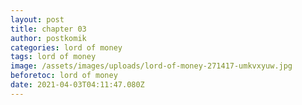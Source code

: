 ```yaml
---
layout: post
title: chapter 03
author: postkomik
categories: lord of money
tags: lord of money
image: /assets/images/uploads/lord-of-money-271417-umkvxyuw.jpg
beforetoc: lord of money
date: 2021-04-03T04:11:47.080Z
---
```

<div class="separator" style="clear: both;"><a href="https://1.bp.blogspot.com/-UcEn3ddR8CM/YGcW06Thu6I/AAAAAAAAvKI/VVkMHpu9XOkB_5fkyalZFHUI6WUcuvWmQCLcBGAsYHQ/s0/1.jpg" style="display: block; padding: 1em 0; text-align: center; "><img alt="" border="0" data-original-height="1133" data-original-width="800" src="https://1.bp.blogspot.com/-UcEn3ddR8CM/YGcW06Thu6I/AAAAAAAAvKI/VVkMHpu9XOkB_5fkyalZFHUI6WUcuvWmQCLcBGAsYHQ/s0/1.jpg"/></a></div><div class="separator" style="clear: both;"><a href="https://1.bp.blogspot.com/-2HlXBB1iMjY/YGcW0z33TCI/AAAAAAAAvKQ/1A5wk-0Ed_gbr_6gEQsFILas3CJNkWP1gCLcBGAsYHQ/s0/2.jpg" style="display: block; padding: 1em 0; text-align: center; "><img alt="" border="0" data-original-height="7240" data-original-width="434" src="https://1.bp.blogspot.com/-2HlXBB1iMjY/YGcW0z33TCI/AAAAAAAAvKQ/1A5wk-0Ed_gbr_6gEQsFILas3CJNkWP1gCLcBGAsYHQ/s0/2.jpg"/></a></div><div class="separator" style="clear: both;"><a href="https://1.bp.blogspot.com/-eCEbpq5jZzI/YGcW00jTDAI/AAAAAAAAvKM/whba2WousaIJB0955W3y91dAGloh8EzyQCLcBGAsYHQ/s0/3.jpg" style="display: block; padding: 1em 0; text-align: center; "><img alt="" border="0" data-original-height="7240" data-original-width="434" src="https://1.bp.blogspot.com/-eCEbpq5jZzI/YGcW00jTDAI/AAAAAAAAvKM/whba2WousaIJB0955W3y91dAGloh8EzyQCLcBGAsYHQ/s0/3.jpg"/></a></div><div class="separator" style="clear: both;"><a href="https://1.bp.blogspot.com/-lbPcd3UHyK0/YGcW1dH1QqI/AAAAAAAAvKU/tb7N2jwg-KwHDTDLTN4lbIVmDs55jaUswCLcBGAsYHQ/s0/4.jpg" style="display: block; padding: 1em 0; text-align: center; "><img alt="" border="0" data-original-height="7240" data-original-width="434" src="https://1.bp.blogspot.com/-lbPcd3UHyK0/YGcW1dH1QqI/AAAAAAAAvKU/tb7N2jwg-KwHDTDLTN4lbIVmDs55jaUswCLcBGAsYHQ/s0/4.jpg"/></a></div><div class="separator" style="clear: both;"><a href="https://1.bp.blogspot.com/-UZSH4SbUdbM/YGcW13jJ55I/AAAAAAAAvKc/kxkHM2XHFson5g7qSbzV-j1qvb69H5FTQCLcBGAsYHQ/s0/5.jpg" style="display: block; padding: 1em 0; text-align: center; "><img alt="" border="0" data-original-height="6171" data-original-width="510" src="https://1.bp.blogspot.com/-UZSH4SbUdbM/YGcW13jJ55I/AAAAAAAAvKc/kxkHM2XHFson5g7qSbzV-j1qvb69H5FTQCLcBGAsYHQ/s0/5.jpg"/></a></div><div class="separator" style="clear: both;"><a href="https://1.bp.blogspot.com/-ULksbWc2gpk/YGcW1y45F2I/AAAAAAAAvKY/yN2WV4r-4u8LvJ5UKzcTCFfWMIvkO_h2gCLcBGAsYHQ/s0/6.jpg" style="display: block; padding: 1em 0; text-align: center; "><img alt="" border="0" data-original-height="7240" data-original-width="434" src="https://1.bp.blogspot.com/-ULksbWc2gpk/YGcW1y45F2I/AAAAAAAAvKY/yN2WV4r-4u8LvJ5UKzcTCFfWMIvkO_h2gCLcBGAsYHQ/s0/6.jpg"/></a></div><div class="separator" style="clear: both;"><a href="https://1.bp.blogspot.com/-yMVwhJ2RpbQ/YGcW2KENm1I/AAAAAAAAvKg/GJDdQ9bQtvkS_qcoA-Odp57ZKlzO-uh4ACLcBGAsYHQ/s0/7.jpg" style="display: block; padding: 1em 0; text-align: center; "><img alt="" border="0" data-original-height="7240" data-original-width="434" src="https://1.bp.blogspot.com/-yMVwhJ2RpbQ/YGcW2KENm1I/AAAAAAAAvKg/GJDdQ9bQtvkS_qcoA-Odp57ZKlzO-uh4ACLcBGAsYHQ/s0/7.jpg"/></a></div><div class="separator" style="clear: both;"><a href="https://1.bp.blogspot.com/-GL_4uOFD3Ks/YGcW2nL-jvI/AAAAAAAAvKk/wLS2wv0TkjYWNmfpsq7FsnjkhtHT3_cgQCLcBGAsYHQ/s0/8.jpg" style="display: block; padding: 1em 0; text-align: center; "><img alt="" border="0" data-original-height="7240" data-original-width="434" src="https://1.bp.blogspot.com/-GL_4uOFD3Ks/YGcW2nL-jvI/AAAAAAAAvKk/wLS2wv0TkjYWNmfpsq7FsnjkhtHT3_cgQCLcBGAsYHQ/s0/8.jpg"/></a></div><div class="separator" style="clear: both;"><a href="https://1.bp.blogspot.com/-RPpI8t_7jck/YGcW21SCr6I/AAAAAAAAvKo/u9kj-qY-iOg6TK4ka2B8_XUYtERhBadjwCLcBGAsYHQ/s0/9.jpg" style="display: block; padding: 1em 0; text-align: center; "><img alt="" border="0" data-original-height="6864" data-original-width="458" src="https://1.bp.blogspot.com/-RPpI8t_7jck/YGcW21SCr6I/AAAAAAAAvKo/u9kj-qY-iOg6TK4ka2B8_XUYtERhBadjwCLcBGAsYHQ/s0/9.jpg"/></a></div>